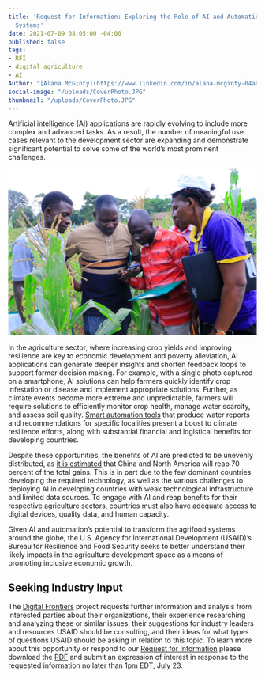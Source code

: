 ```yaml
---
title: 'Request for Information: Exploring the Role of AI and Automation on Agrifood
  Systems'
date: 2021-07-09 08:05:00 -04:00
published: false
tags:
- RFI
- digital agriculture
- AI
Author: "[Alana McGinty](https://www.linkedin.com/in/alana-mcginty-04a91657/)"
social-image: "/uploads/CoverPhoto.JPG"
thumbnail: "/uploads/CoverPhoto.JPG"
---
```


Artificial intelligence (AI) applications are rapidly evolving to include more complex and advanced tasks. As a result, the number of meaningful use cases relevant to the development sector are expanding and demonstrate significant potential to solve some of the world’s most prominent challenges.

![CoverPhoto.JPG](/uploads/CoverPhoto.JPG)

<!--more-->

In the agriculture sector, where increasing crop yields and improving resilience are key to economic development and poverty alleviation, AI applications can generate deeper insights and shorten feedback loops to support farmer decision making. For example, with a single photo captured on a smartphone, AI solutions can help farmers quickly identify crop infestation or disease and implement appropriate solutions. Further, as climate events become more extreme and unpredictable, farmers will require solutions to efficiently monitor crop health, manage water scarcity, and assess soil quality. [Smart automation tools](https://www.idrc.ca/sites/default/files/ai_en.pdf) that produce water reports and recommendations for specific localities present a boost to climate resilience efforts, along with substantial financial and logistical benefits for developing countries.

Despite these opportunities, the benefits of AI are predicted to be unevenly distributed, as [it is estimated](https://static1.squarespace.com/static/5b156e3bf2e6b10bb0788609/t/5e1f0a37e723f0468c1a77c8/1579092542334/AI\+and\+international\+Development_FNL.pdf) that China and North America will reap 70 percent of the total gains. This is in part due to the few dominant countries developing the required technology, as well as the various challenges to deploying AI in developing countries with weak technological infrastructure and limited data sources. To engage with AI and reap benefits for their respective agriculture sectors, countries must also have adequate access to digital devices, quality data, and human capacity.

Given AI and automation’s potential to transform the agrifood systems around the globe, the U.S. Agency for International Development (USAID)’s Bureau for Resilience and Food Security seeks to better understand their likely impacts in the agriculture development space as a means of promoting inclusive economic growth. 

## Seeking Industry Input

The [Digital Frontiers](https://www.dai.com/our-work/projects/worldwide-digital-frontiers-df) project requests further information and analysis from interested parties about their organizations, their experience researching and analyzing these or similar issues, their suggestions for industry leaders and resources USAID should be consulting, and their ideas for what types of questions USAID should be asking in relation to this topic. To learn more about this opportunity or respond to our [Request for Information](https://drive.google.com/file/d/1la-TiW1T7_y5VV5XFWr83r8_0LSBf_-u/view?usp=sharing) please download the [PDF](https://drive.google.com/file/d/1la-TiW1T7_y5VV5XFWr83r8_0LSBf_-u/view?usp=sharing) and submit an expression of interest in response to the requested information no later than 1pm EDT, July 23.